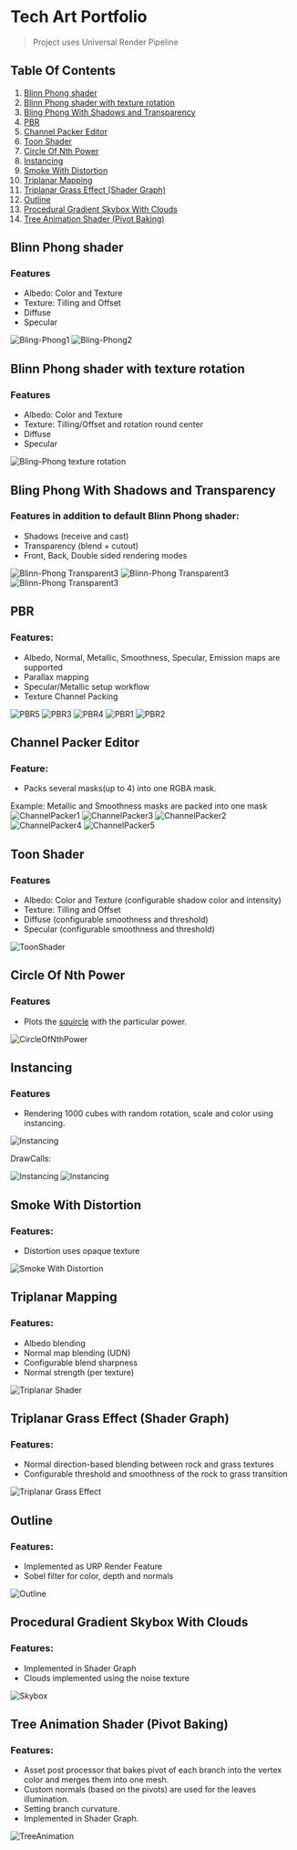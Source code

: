 ﻿# Tech Art Portfolio
>Project uses Universal Render Pipeline

## Table Of Contents
1. [ Blinn Phong shader ](#blinn-phong)
2. [ Blinn Phong shader with texture rotation ](#blinn-phong-texture-rotation)
3. [ Bling Phong With Shadows and Transparency ](#bling-phong-shadows-transparency)
4. [ PBR ](#pbr)
5. [ Channel Packer Editor ](#channel-packer-editor)
6. [ Toon Shader ](#toon-shader) 
7. [ Circle Of Nth Power ](#circle-of-nth-power)
8. [ Instancing ](#instancing)
9. [ Smoke With Distortion ](#smoke-with-distortion)
10. [ Triplanar Mapping ](#triplanar)
11. [ Triplanar Grass Effect (Shader Graph) ](#triplanar-grass)
12. [ Outline ](#outline)
13. [ Procedural Gradient Skybox With Clouds ](#cloud-skybox)
14. [ Tree Animation Shader (Pivot Baking) ](#tree-animation)

<a name="blinn-phong"></a>
## Blinn Phong shader
### Features
- Albedo: Color and Texture
- Texture: Tilling and Offset
- Diffuse
- Specular

![Bling-Phong1](./Screenshots/BlinnPhong1.jpg "Bling-Phong shader")
![Bling-Phong2](./Screenshots/BlinnPhong2.jpg "Bling-Phong shader")

<a name="blinn-phong-texture-rotation"></a>
## Blinn Phong shader with texture rotation
### Features
- Albedo: Color and Texture
- Texture: Tilling/Offset and rotation round center
- Diffuse
- Specular

![Bling-Phong texture rotation](./Screenshots/TextureRotation.gif "Texture rotation")

<a name="bling-phong-shadows-transparency"></a>
## Bling Phong With Shadows and Transparency
### Features in addition to default Blinn Phong shader:
- Shadows (receive and cast)
- Transparency (blend + cutout)
- Front, Back, Double sided rendering modes

![Blinn-Phong Transparent3](./Screenshots/BlinnPhongTransparent3.png)
![Blinn-Phong Transparent3](./Screenshots/BlinnPhongTransparent1.gif "Cutout transparency")
![Blinn-Phong Transparent3](./Screenshots/BlinnPhongTransparent2.gif "Blend transparency")

<a name="pbr"></a>
## PBR
### Features:
- Albedo, Normal, Metallic, Smoothness, Specular, Emission maps are supported
- Parallax mapping
- Specular/Metallic setup workflow
- Texture Channel Packing

![PBR5](./Screenshots/ParallaxMapping.gif)
![PBR3](./Screenshots/PBR3.png)
![PBR4](./Screenshots/PBR4.png)
![PBR1](./Screenshots/PBR1.png)
![PBR2](./Screenshots/PBR2.png)

<a name="channel-packer-editor"></a>
## Channel Packer Editor
### Feature:
- Packs several masks(up to 4) into one RGBA mask.

Example: Metallic and Smoothness masks are packed into one mask
![ChannelPacker1](./Screenshots/ChannelPacker1.png "Editor")
![ChannelPacker3](./Screenshots/ChannelPacker3.png "Red Channel" )
![ChannelPacker2](./Screenshots/ChannelPacker2.png "Green Channel")
![ChannelPacker4](./Screenshots/ChannelPacker4.png "Blue Channel")
![ChannelPacker5](./Screenshots/ChannelPacker5.png "RGB Channel")

<a name="toon-shader"></a>
## Toon Shader
### Features
- Albedo: Color and Texture (configurable shadow color and intensity)
- Texture: Tilling and Offset
- Diffuse (configurable smoothness and threshold)
- Specular (configurable smoothness and threshold)

![ToonShader](Screenshots/ToonShader.gif)

<a name="circle-of-nth-power"></a>
## Circle Of Nth Power
### Features
- Plots the [squircle](https://en.wikipedia.org/wiki/Squircle) with the particular power. 

![CircleOfNthPower](Screenshots/CircleOfNthPower.gif)

<a name="instancing"></a>
## Instancing
### Features
- Rendering 1000 cubes with random rotation, scale and color using instancing.

![Instancing](Screenshots/Instancing.jpg)

DrawCalls:

![Instancing](Screenshots/Instancing_DrawCall1.jpg)
![Instancing](Screenshots/Instancing_DrawCall2.jpg)

<a name="smoke-with-distortion"></a>
## Smoke With Distortion
### Features:
- Distortion uses opaque texture

![Smoke With Distortion](Screenshots/SmokeWithDistortion.gif)

<a name="triplanar"></a>
## Triplanar Mapping
### Features:
- Albedo blending 
- Normal map blending (UDN)
- Configurable blend sharpness
- Normal strength (per texture) 

![Triplanar Shader](Screenshots/TriplanarShader.gif)

<a name="triplanar-grass"></a>
## Triplanar Grass Effect (Shader Graph)
### Features:
- Normal direction-based blending between rock and grass textures
- Configurable threshold and smoothness of the rock to grass transition

![Triplanar Grass Effect](Screenshots/TriplanarGrassEffect.gif)

<a name="outline"></a>
## Outline
### Features:
- Implemented as URP Render Feature
- Sobel filter for color, depth and normals

![Outline](Screenshots/Outline.png)

<a name="cloud-skybox"></a>
## Procedural Gradient Skybox With Clouds
### Features:
- Implemented in Shader Graph
- Clouds implemented using the noise texture

![Skybox](Screenshots/ProceduralSkyboxWithClouds.gif)

<a name="tree-animation"></a>
## Tree Animation Shader (Pivot Baking)
### Features:
- Asset post processor that bakes pivot of each branch into the vertex color and merges them into one mesh.
- Custom normals (based on the pivots) are used for the leaves illumination.
- Setting branch curvature.
- Implemented in Shader Graph.

![TreeAnimation](Screenshots/TreeAnimationShader.gif)